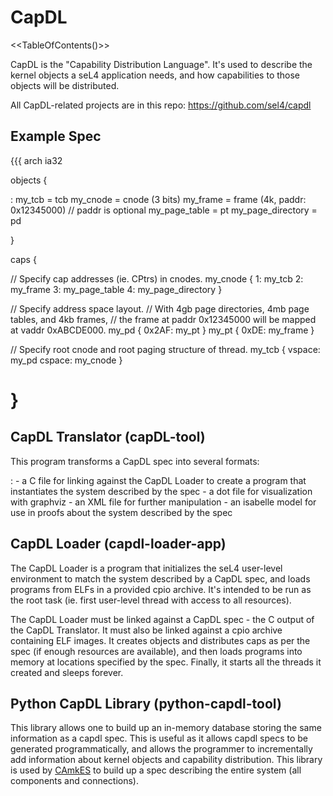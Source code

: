 # CapDL


&lt;&lt;TableOfContents()&gt;&gt;

CapDL is the "Capability Distribution Language". It's used to describe
the kernel objects a seL4 application needs, and how capabilities to
those objects will be distributed.

All CapDL-related projects are in this repo:
<https://github.com/sel4/capdl>

## Example Spec


{{{ arch ia32

objects {

:   my\_tcb = tcb my\_cnode = cnode (3 bits) my\_frame = frame (4k,
    paddr: 0x12345000) // paddr is optional my\_page\_table = pt
    my\_page\_directory = pd

}

caps {

  // Specify cap addresses (ie. CPtrs) in cnodes. my\_cnode { 1: my\_tcb
  2: my\_frame 3: my\_page\_table 4: my\_page\_directory }
 
  // Specify address space layout. // With 4gb page directories, 4mb
  page tables, and 4kb frames, // the frame at paddr 0x12345000 will be
  mapped at vaddr 0xABCDE000. my\_pd { 0x2AF: my\_pt } my\_pt { 0xDE:
  my\_frame }
 
  // Specify root cnode and root paging structure of thread. my\_tcb {
  vspace: my\_pd cspace: my\_cnode }

}
=

## CapDL Translator (capDL-tool)


This program transforms a CapDL spec into several formats:

:   -   a C file for linking against the CapDL Loader to create a
        program that instantiates the system described by the spec
    -   a dot file for visualization with graphviz
    -   an XML file for further manipulation
    -   an isabelle model for use in proofs about the system described
        by the spec

## CapDL Loader (capdl-loader-app)


The CapDL Loader is a program that initializes the seL4 user-level
environment to match the system described by a CapDL spec, and loads
programs from ELFs in a provided cpio archive. It's intended to be run
as the root task (ie. first user-level thread with access to all
resources).

The CapDL Loader must be linked against a CapDL spec - the C output of
the CapDL Translator. It must also be linked against a cpio archive
containing ELF images. It creates objects and distributes caps as per
the spec (if enough resources are available), and then loads programs
into memory at locations specified by the spec. Finally, it starts all
the threads it created and sleeps forever.

## Python CapDL Library (python-capdl-tool)


This library allows one to build up an in-memory database storing the
same information as a capdl spec. This is useful as it allows capdl
specs to be generated programmatically, and allows the programmer to
incrementally add information about kernel objects and capability
distribution. This library is used by [CAmkES](../CAmkES) to build up a spec
describing the entire system (all components and connections).
